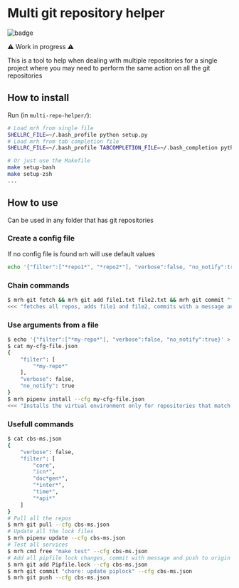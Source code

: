 # Multi git repository helper

![badge](https://img.shields.io/github/v/tag/AndreGraca98/multi-repo-helper?logo=python&logoColor=yellow&label=version)

:warning: Work in progress :warning:

This is a tool to help when dealing with multiple repositories for a single
project where you may need to perform the same action on all the git
repositories

## How to install

Run (in `multi-repo-helper/`):

```bash
# Load mrh from single file
SHELLRC_FILE=~/.bash_profile python setup.py
# Load mrh from tab completion file
SHELLRC_FILE=~/.bash_profile TABCOMPLETION_FILE=~/.bash_completion python setup.py

# Or just use the Makefile
make setup-bash
make setup-zsh
...
```

## How to use

Can be used in any folder that has git repositories

### Create a config file

If no config file is found `mrh` will use default values

```bash
echo '{"filter":["*repo1*", "*repo2*"], "verbose":false, "no_notify":true}' > .mrh.json
```

### Chain commands

```bash
$ mrh git fetch && mrh git add file1.txt file2.txt && mrh git commit "feat: my super feature" && mrh git push
<<< "fetches all repos, adds file1 and file2, commits with a message and finaly pushes to remote" >>>
```

### Use arguments from a file

```bash
$ echo '{"filter":["*my-repo*"], "verbose":false, "no_notify":true}' > my-cfg-file.json
$ cat my-cfg-file.json
{
    "filter": [
        "*my-repo*"
    ],
    "verbose": false,
    "no_notify": true
}
$ mrh pipenv install --cfg my-cfg-file.json
<<< "Installs the virtual environment only for repositories that match *my-repo*" >>>
```

### Usefull commands

```bash
$ cat cbs-ms.json
{
    "verbose": false,
    "filter": [
        "core",
        "icn*",
        "doc*gen*",
        "*inter*",
        "time*",
        "*api*"
    ]
}
# Pull all the repos
$ mrh git pull --cfg cbs-ms.json
# Update all the lock files
$ mrh pipenv update --cfg cbs-ms.json
# Test all services
$ mrh cmd free "make test" --cfg cbs-ms.json
# Add all pipfile lock changes, commit with message and push to origin
$ mrh git add Pipfile.lock --cfg cbs-ms.json
$ mrh git commit "chore: update piplock" --cfg cbs-ms.json
$ mrh git push --cfg cbs-ms.json
```
